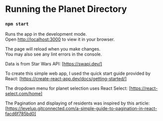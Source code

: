 # Running the Planet Directory

### `npm start`

Runs the app in the development mode.\
Open [http://localhost:3000](http://localhost:3000) to view it in your browser.

The page will reload when you make changes.\
You may also see any lint errors in the console.

Data is from Star Wars API:
[https://swapi.dev/]

To create this simple web app, I used the quick start guide provided by React: [https://create-react-app.dev/docs/getting-started/]

The dropdown menu for planet selection uses React Select:
[https://react-select.com/home]

The Pagination and displaying of residents was inspired by this article:
[https://levelup.gitconnected.com/a-simple-guide-to-pagination-in-react-facd6f785bd0]